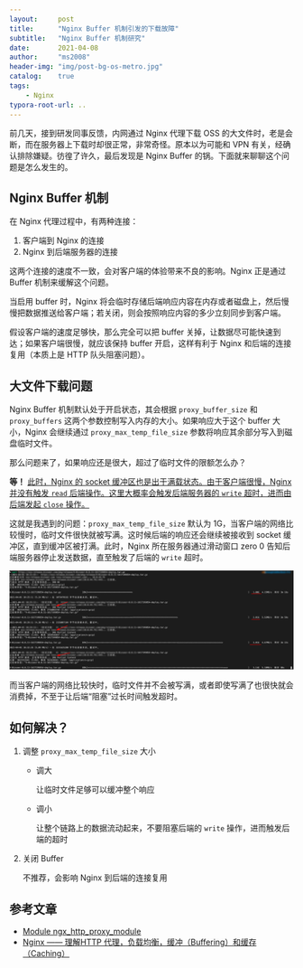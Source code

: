 ```yaml
---
layout:     post
title:      "Nginx Buffer 机制引发的下载故障"
subtitle:   "Nginx Buffer 机制研究"
date:       2021-04-08
author:     "ms2008"
header-img: "img/post-bg-os-metro.jpg"
catalog:    true
tags:
    - Nginx
typora-root-url: ..
---
```


前几天，接到研发同事反馈，内网通过 Nginx 代理下载 OSS 的大文件时，老是会断，而在服务器上下载时却很正常，非常奇怪。原本以为可能和 VPN 有关，经确认排除嫌疑。彷徨了许久，最后发现是 Nginx Buffer 的锅。下面就来聊聊这个问题是怎么发生的。

## Nginx Buffer 机制

在 Nginx 代理过程中，有两种连接：

1. 客户端到 Nginx 的连接
2. Nginx 到后端服务器的连接

这两个连接的速度不一致，会对客户端的体验带来不良的影响。Nginx 正是通过 Buffer 机制来缓解这个问题。

当启用 buffer 时，Nginx 将会临时存储后端响应内容在内存或者磁盘上，然后慢慢把数据推送给客户端；若关闭，则会按照响应内容的多少立刻同步到客户端。

假设客户端的速度足够快，那么完全可以把 buffer 关掉，让数据尽可能快速到达；如果客户端很慢，就应该保持 buffer 开启，这样有利于 Nginx 和后端的连接复用（本质上是 HTTP 队头阻塞问题）。

## 大文件下载问题

Nginx Buffer 机制默认处于开启状态，其会根据 `proxy_buffer_size` 和 `proxy_buffers` 这两个参数控制写入内存的大小。如果响应大于这个 buffer 大小，Nginx 会继续通过 `proxy_max_temp_file_size` 参数将响应其余部分写入到磁盘临时文件。

那么问题来了，如果响应还是很大，超过了临时文件的限额怎么办？

**等！** <u>此时，Nginx 的 socket 缓冲区也是出于满载状态。由于客户端很慢，Nginx 并没有触发 `read` 后端操作。这里大概率会触发后端服务器的 `write` 超时，进而由后端发起 `close` 操作。</u>

这就是我遇到的问题：`proxy_max_temp_file_size` 默认为 1G，当客户端的网络比较慢时，临时文件很快就被写满。这时候后端的响应还会继续被接收到 socket 缓冲区，直到缓冲区被打满。此时，Nginx 所在服务器通过滑动窗口 zero 0 告知后端服务器停止发送数据，直至触发了后端的 `write` 超时。

![](/img/in-post/wget-partially-downloaded.png)

而当客户端的网络比较快时，临时文件并不会被写满，或者即使写满了也很快就会消费掉，不至于让后端“阻塞”过长时间触发超时。

## 如何解决？

1. 调整 `proxy_max_temp_file_size` 大小

    - 调大

      让临时文件足够可以缓冲整个响应

    - 调小

      让整个链路上的数据流动起来，不要阻塞后端的 `write` 操作，进而触发后端的超时

2. 关闭 Buffer

   不推荐，会影响 Nginx 到后端的连接复用

## 参考文章

- [Module ngx_http_proxy_module](http://nginx.org/en/docs/http/ngx_http_proxy_module.html)
- [Nginx —— 理解HTTP 代理，负载均衡，缓冲（Buffering）和缓存（Caching）](https://n3xtchen.github.io/n3xtchen/nginx/2016/02/19/nginx-port-forwording)
